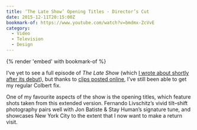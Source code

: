 ```yaml
---
title: ‘The Late Show’ Opening Titles - Director’s Cut
date: 2015-12-11T20:15:00Z
bookmark-of: https://www.youtube.com/watch?v=bmdmx-ZcVvE
category:
  - Video
  - Television
  - Design
---
```

{% render 'embed' with bookmark-of %}

I’ve yet to see a full episode of <cite>The Late Show</cite> (which [I wrote about shortly after its debut][1]), but thanks to [clips posted online][2], I’ve still been able to get my regular Colbert fix.

One of my favourite aspects of the show is the opening titles, which feature shots taken from this extended version. Fernando Livschitz’s vivid tilt–shift photography pairs well with Jon Batiste & Stay Human’s signature tune, and showcases New York City to the extent that I now want to make a return visit.

[1]: /2015/09/stephen_colbert_late_show
[2]: https://www.youtube.com/channel/UCMtFAi84ehTSYSE9XoHefig
